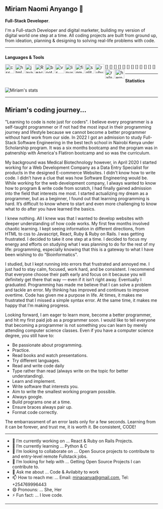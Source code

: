 ## Miriam Naomi Anyango 👋


**Full-Stack Developer**.

I'm a Full-stach Developer and digital marketer, building my version of digital world one step at a time.
All coding projects are built from ground up, from ideation, planning & designing to solving real-life problems with code.

***

###
**Languages & Tools**

  
[<img align="left" alt="css" width="30px" src="https://cdn.jsdelivr.net/gh/devicons/devicon/icons/css3/css3-original.svg" />]
[<img align="left" alt="html" width="30px" src="https://cdn.jsdelivr.net/gh/devicons/devicon/icons/html5/html5-original.svg" />]
[<img align="left" alt="javascript" width="30px" src="https://cdn.jsdelivr.net/gh/devicons/devicon/icons/javascript/javascript-original.svg" />]
[<img align="left" alt="React" width="30px" src="https://cdn.jsdelivr.net/gh/devicons/devicon/icons/react/react-original.svg" />]
[<img align="left" alt="bootstrap" width="30px" src="https://cdn.jsdelivr.net/gh/devicons/devicon/icons/bootstrap/bootstrap-original.svg" />]
[<img align="left" alt="vs code" width="30px" src="https://cdn.jsdelivr.net/gh/devicons/devicon/icons/vscode/vscode-original.svg" />]
[<img align="left" alt="linux" width="30px" src="https://cdn.jsdelivr.net/gh/devicons/devicon/icons/linux/linux-original.svg" />]
[<img align="left" alt="figma" width="30px" src="https://cdn.jsdelivr.net/gh/devicons/devicon/icons/figma/figma-original.svg" />]
[<img align="left" alt="sqlite" width="30px" src="https://cdn.jsdelivr.net/gh/devicons/devicon/icons/sqlite/sqlite-original.svg" />]
[<img align="left" alt="ruby" width="30px" src="https://cdn.jsdelivr.net/gh/devicons/devicon/icons/ruby/ruby-original.svg" />]
[<img align="left" alt="rails" width="30px" src="https://cdn.jsdelivr.net/gh/devicons/devicon/icons/rails/rails-original-wordmark.svg" />]
[<img align="left" alt="heroku" width="30px" src="https://cdn.jsdelivr.net/gh/devicons/devicon/icons/heroku/heroku-original.svg" />]


***
**Statistics**

![Miriam's stats](https://github-readme-stats.vercel.app/api?username=Miriam-Naomi-Anyango&show_icons=true&theme=radical)

***
## Miriam's coding journey...
"Learning to code is note just for coders". I believe every programmer is a self-taught programmer or if not had the most input in their programming journey and lifestyle because we cannot become a better programmer without hard work from our side. In 2022 I got an admission to study Full-Stack Software Engineering in the best tech school in Nairobi Kenya under Scholarship program. It was a six months bootcamp and the program was in patnership with America's Flatiron bootcamp and so was the curriculum.

My background was Medical Biotechnology however, in April 2020 I started working for a Web Development Company as a Data Entry Specialist for products in the designed E-commerce Websites. I didn't know how to write code. I didn’t have a clue that was how Software Engineering would be. While working for the web development company, I always wanted to know how to program & write code from scratch, I had finally gained admission into the field that interests me most. I started actualizing my dream as a programmer, but as a beginner, I found out that learning programming is hard. It’s difficult to know where to start and even more challenging to know what to do after you have learned the basics.

I knew nothing. All I knew was that I wanted to develop websites with deeper understanding of how code works. My first few months involved chaotic learning. I kept seeing information in different directions, from HTML to css to Javascript, React, Ruby & Ruby on Rails. I was getting frustrated. I decided to take it one step at a time. I decided to focus my energy and efforts on studying what I was planning to do for the rest of my life: programming, especially knowing that this is a gateway to what I have been wishing to do "Bioinformatics".

I studied, but I kept running into errors that frustrated and annoyed me. I just had to stay calm, focused, work hard, and be consistent. I recommend that everyone choose their path early and focus on it because you will definitely get there that way — even if it isn’t right away. Eventually I graduated. Programming has made me believe that I can solve a problem and tackle an error. My thinking has improved and continues to improve overtime. Code has given me a purpose in life. At times, it makes me frustrated that I missed a simple syntax error. At the same time, it makes me happy that I’m making progress.

Looking forward, I am eager to learn more, become a better programmer, and hit my first paid job as a programmer soon. I would like to tell everyone that becoming a programmer is not something you can learn by merely attending computer science classes.
Even if you have a computer science degree, you still have to:

* Be passionate about programming.
* Practice.
* Read books and watch presentations.
* Try different languages.
* Read and write code daily
* Type rather than read (always write on the topic for better understanding).
* Learn and implement.
* Write software that interests you.
* Aim to write the smallest working program possible.
* Always google.
* Build programs one at a time.
* Ensure braces always pair up.
* Format code correctly.

The embarrassment of an error lasts only for a few seconds. Learning from it can be forever, and trust me, it is worth it. Be consistent, CODE!

***


- 🔭 I’m currently working on ...
React & Ruby on Rails Projects.
- 🌱 I’m currently learning ...
Python & C
- 👯 I’m looking to collaborate on ...
Open Source projects to contribute to and entry-level remote Fullstack jobs.
- 🤔 I’m looking for help with ...
Getting Open Source Projects I can contribute to.
- 💬 Ask me about ...
Code & Avilabity to work
- 📫 How to reach me: ...
Email: minaoanya@gmail.com, Tel: +254769996443
- 😄 Pronouns: ...
She, Her
- ⚡ Fun fact: ...
I love code.

***

